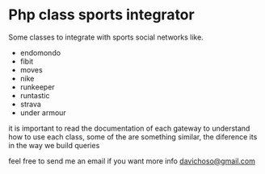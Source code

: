 # Php class sports integrator

Some classes to integrate with sports social networks like.

  - endomondo
  - fibit
  - moves
  - nike
  - runkeeper
  - runtastic
  - strava
  - under armour
  
it is important to read the documentation of each gateway to understand how to use each class, some of the are something similar, the diference its in the way we build queries

feel free to send me an email if you want more info davichoso@gmail.com